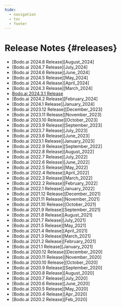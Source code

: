 ```yaml
---
hide:
  - navigation
  - toc
  - footer
---
```


# Release Notes {#releases}

-   [Bodo.ai 2024.8 Release][August_2024]
-   [Bodo.ai 2024.7 Release][July_2024]
-   [Bodo.ai 2024.6 Release][June_2024]
-   [Bodo.ai 2024.5 Release][May_2024]
-   [Bodo.ai 2024.4 Release][April_2024]
-   [Bodo.ai 2024.3 Release][March_2024]
  -   [Bodo.ai 2024.3.1 Release](March_2024.md#bodo-202431-release)
-   [Bodo.ai 2024.2 Release][February_2024]
-   [Bodo.ai 2024.1 Release][January_2024]
-   [Bodo.ai 2023.12 Release][December_2023]
-   [Bodo.ai 2023.11 Release][November_2023]
-   [Bodo.ai 2023.10 Release][October_2023]
-   [Bodo.ai 2023.9 Release][September_2023]
-   [Bodo.ai 2023.7 Release][July_2023]
-   [Bodo.ai 2023.6 Release][June_2023]
-   [Bodo.ai 2023.1 Release][January_2023]
-   [Bodo.ai 2022.9 Release][September_2022]
-   [Bodo.ai 2022.8 Release][August_2022]
-   [Bodo.ai 2022.7 Release][July_2022]
-   [Bodo.ai 2022.6 Release][June_2022]
-   [Bodo.ai 2022.5 Release][May_2022]
-   [Bodo.ai 2022.4 Release][April_2022]
-   [Bodo.ai 2022.3 Release][March_2022]
-   [Bodo.ai 2022.2 Release][February_2022]
-   [Bodo.ai 2022.1 Release][January_2022]
-   [Bodo.ai 2021.12 Release][December_2021]
-   [Bodo.ai 2021.11 Release][November_2021]
-   [Bodo.ai 2021.10 Release][October_2021]
-   [Bodo.ai 2021.9 Release][September_2021]
-   [Bodo.ai 2021.8 Release][August_2021]
-   [Bodo.ai 2021.7 Release][July_2021]
-   [Bodo.ai 2021.5 Release][May_2021]
-   [Bodo.ai 2021.4 Release][April_2021]
-   [Bodo.ai 2021.3 Release][March_2021]
-   [Bodo.ai 2021.2 Release][February_2021]
-   [Bodo.ai 2021.1 Release][January_2021]
-   [Bodo.ai 2020.12 Release][December_2020]
-   [Bodo.ai 2020.11 Release][November_2020]
-   [Bodo.ai 2020.10 Release][October_2020]
-   [Bodo.ai 2020.9 Release][September_2020]
-   [Bodo.ai 2020.8 Release][August_2020]
-   [Bodo.ai 2020.7 Release][July_2020]
-   [Bodo.ai 2020.6 Release][June_2020]
-   [Bodo.ai 2020.5 Release][May_2020]
-   [Bodo.ai 2020.4 Release][Apr_2020]
-   [Bodo.ai 2020.2 Release][Feb_2020]
